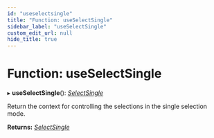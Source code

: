```yaml
---
id: "useselectsingle"
title: "Function: useSelectSingle"
sidebar_label: "useSelectSingle"
custom_edit_url: null
hide_title: true
---
```


# Function: useSelectSingle

▸ **useSelectSingle**(): [*SelectSingle*](../interfaces/selectsingle.md)

Return the context for controlling the selections in the single selection mode.

**Returns:** [*SelectSingle*](../interfaces/selectsingle.md)
